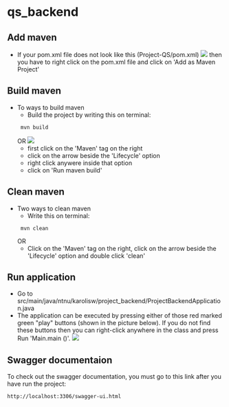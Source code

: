 # qs_backend

## Add maven
- If your pom.xml file does not look like this (Project-QS/pom.xml)
   ![](../main-backend/Skjermbilde%202022-04-04%20kl.%2014.38.58.png)
  then you have to right click on the pom.xml file and click on 'Add as Maven Project'

## Build maven
 - To ways to build maven
   - Build the project by writing this on terminal:
   ```
    mvn build
   ```
   OR 
   ![](../main-backend/Skjermbilde%202022-04-04%20kl.%2014.48.10.png)
   - first click on the 'Maven' tag on the right 
   - click on the arrow beside the 'Lifecycle' option
   - right click anywere inside that option
   - click on 'Run maven build'

## Clean maven
 - Two ways to clean maven
   - Write this on terminal:
   ```
    mvn clean
   ```
   OR
   - Click on the 'Maven' tag on the right, click on the arrow beside the 'Lifecycle' option and double click 'clean'
   
## Run application
 - Go to src/main/java/ntnu/karolisw/project_backend/ProjectBackendApplication.java
 - The application can be executed by pressing either of those red marked green "play" buttons (shown in the picture below). If you do not find these buttons then you can right-click anywhere in the class and press Run 'Main.main ()'.
![](../main-backend/Skjermbilde%202022-04-04%20kl.%2014.18.40.png)

## Swagger documentaion
 To check out the swagger documentation, you must go to this link after you have run the project:
```
http://localhost:3306/swagger-ui.html
```
